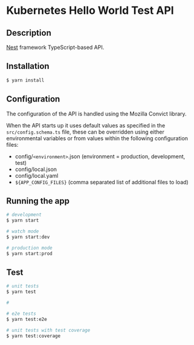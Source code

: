 # Kubernetes Hello World Test API

## Description

[Nest](https://github.com/nestjs/nest) framework TypeScript-based API.

## Installation

```bash
$ yarn install
```

## Configuration

The configuration of the API is handled using the Mozilla Convict library.

When the API starts up it uses default values as specified in the `src/config.schema.ts` file, these can be overridden using either environmental variables or from values within the following configuration files:
* config/`<environment>`.json (environment = production, development, test)
* config/local.json
* config/local.yaml
* `${APP_CONFIG_FILES}` (comma separated list of additional files to load)

## Running the app

```bash
# development
$ yarn start

# watch mode
$ yarn start:dev

# production mode
$ yarn start:prod
```

## Test

```bash
# unit tests
$ yarn test

# 

# e2e tests
$ yarn test:e2e

# unit tests with test coverage
$ yarn test:coverage
```
